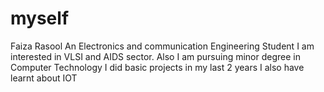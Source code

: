 # myself
Faiza Rasool 
An Electronics and communication Engineering Student
I am interested in VLSI and AIDS sector.
Also I am pursuing minor degree in Computer Technology
I did basic projects in my last 2 years
I also have learnt about IOT 
